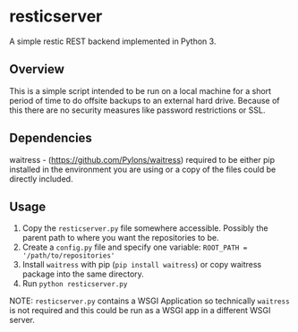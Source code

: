 # resticserver
A simple restic REST backend implemented in Python 3.

## Overview

This is a simple script intended to be run on a local machine for a short period of time to do offsite backups to an external hard drive.
Because of this there are no security measures like password restrictions or SSL.

## Dependencies

waitress - (https://github.com/Pylons/waitress) required to be either pip installed in the environment you are using or a copy of the files could be directly included.

## Usage

1. Copy the `resticserver.py` file somewhere accessible. Possibly the parent path to where you want the repositories to be.
1. Create a `config.py` file and specify one variable: `ROOT_PATH = '/path/to/repositories'`
1. Install `waitress` with pip (`pip install waitress`) or copy waitress package into the same directory.
1. Run `python resticserver.py`

NOTE: `resticserver.py` contains a WSGI Application so technically `waitress` is not required and this could be run as a WSGI app in a different WSGI server.